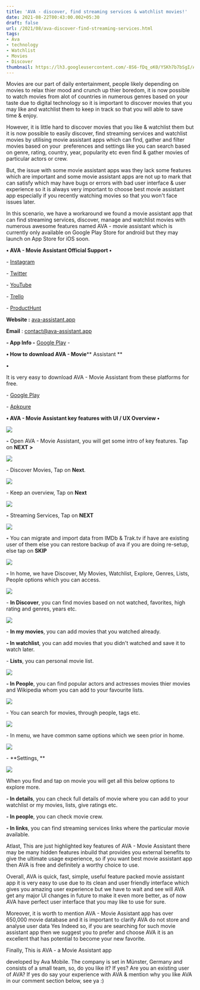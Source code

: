 ```yaml
---
title: 'AVA - discover, find streaming services & watchlist movies!'
date: 2021-08-22T00:43:00.002+05:30
draft: false
url: /2021/08/ava-discover-find-streaming-services.html
tags: 
- Ava
- technology
- Watchlist
- Movies
- Discover
thumbnail: https://lh3.googleusercontent.com/-8S6-fDq_oK0/YSKh7b7bSgI/AAAAAAAAGcQ/xsXmp3k-IiErQsl6TgvGmu9AFVQFO2jvwCLcBGAsYHQ/s1600/1629659625835980-0.png
---
```


  

Movies are our part of daily entertainment, people likely depending on movies to relax thier mood and crunch up thier boredom, it is now possible to watch movies from alot of countries in numerous genres based on your taste due to digital technology so it is important to discover movies that you may like and watchlist them to keep in track so that you will able to save time & enjoy.

  

However, it is little hard to discover movies that you like & watchlist them but it is now possible to easily discover, find streaming services and watchlist movies by utilising movie assistant apps which can find, gather and filter movies based on your  preferences and settings like you can search based on genre, rating, country, year, popularity etc even find & gather movies of particular actors or crew.

  

But, the issue with some movie assistant apps was they lack some features which are important and some movie assistant apps are not up to mark that can satisfy which may have bugs or errors with bad user interface & user experience so it is always very important to choose best movie assistant app especially if you recently watching movies so that you won't face issues later.

  

In this scenario, we have a workaround we found a movie assistant app that can find streaming services, discover, manage and watchlist movies with numerous awesome features named AVA - movie assistant which is currently only available on Google Play Store for android but they may launch on App Store for iOS soon.

  

**• AVA - Movie Assistant Official Support •**

\- [Instagram](https://www.instagram.com/ava_assistant/)

\- [Twitter](https://twitter.com/Ava_Mobile)

\- [YouTube](https://www.youtube.com/channel/UCWmU92eEWGi_lmVy_tvK6lA)

\- [Trello](https://www.producthunt.com/posts/ava-movie-assistant)

\- [ProductHunt](https://www.producthunt.com/posts/ava-movie-assistant)

  

**Website :** [ava-assistant.app](https://ava-assistant.app/)

**Email** : [contact@ava-assistant.app](http://contact@ava-assistant.app)

  

**\- App Info -** [Google Play](https://play.google.com/store/apps/details?id=de.ava) \- 

  

**• How to download AVA - Movie**** Assistant **

**•**  

  

It is very easy to download AVA - Movie Assistant from these platforms for free.  

  

\- [Google Play](https://play.google.com/store/apps/details?id=de.ava)

\- [Apkpure](https://apkpure.com/ava-movie-assistant/de.ava)

  

**• AVA - Movie Assistant key features with UI / UX Overview •**

 **![](https://lh3.googleusercontent.com/-eW5RAT3i8MU/YSKh6GTpNzI/AAAAAAAAGcI/3ZwLYfs-sXUu93Qmadmg_Wk2WRkQXvJIgCLcBGAsYHQ/s1600/1629659620892136-1.png)** 

**\-** Open AVA - Movie Assistant, you will get some intro of key features. Tap on **NEXT >**

 **![](https://lh3.googleusercontent.com/-MAzm16RIdhs/YSKh47vFgfI/AAAAAAAAGcE/cAmqmrBzlXQeGjL_TA5RbLCt0vZDSiPjACLcBGAsYHQ/s1600/1629659615470823-2.png)** 

\- Discover Movies, Tap on **Next**.

  

 ![](https://lh3.googleusercontent.com/-wz6PgEpx1Cw/YSKh3fCXyYI/AAAAAAAAGcA/GGLJkrKWOJo29tKLYH6SnwpBUJj5yKfJQCLcBGAsYHQ/s1600/1629659610084200-3.png) 

  

\- Keep an overview, Tap on **Next**

 **![](https://lh3.googleusercontent.com/-cHn7PFbyre0/YSKh2J5FOqI/AAAAAAAAGb8/iSBVxh-OQ3Af7xEyGBUd23T2Svi1Rsv5ACLcBGAsYHQ/s1600/1629659602328489-4.png)** 

**\-** Streaming Services, Tap on **NEXT**

 **![](https://lh3.googleusercontent.com/-YWuT4dpGU78/YSKh0Fi06dI/AAAAAAAAGb4/JWiqLVCg39UvxljyV0rO9kjES8ZKlWXoACLcBGAsYHQ/s1600/1629659597538781-5.png)** 

**\-** You can migrate and import data from IMDb & Trak.tv if have are existing user of them else you can restore backup of ava if you are doing re-setup, else tap on **SKIP**

 **![](https://lh3.googleusercontent.com/-EqUoRWrC5mw/YSKhzOltiUI/AAAAAAAAGb0/U4CT4e_y9Uom8qGGiN4Z_aIpbiBEJN50ACLcBGAsYHQ/s1600/1629659591319469-6.png)** 

**\-** In home, we have Discover, My Movies, Watchlist, Explore, Genres, Lists, People options which you can access.

  

 ![](https://lh3.googleusercontent.com/-jtkAyilmFEs/YSKhxXLRjZI/AAAAAAAAGbw/i8abMbi_E1I5EJIYw1rCTIfgVH7wsnx5QCLcBGAsYHQ/s1600/1629659583655949-7.png) 

  

\- **In Discover**, you can find movies based on not watched, favorites, high rating and genres, years etc.

  

 ![](https://lh3.googleusercontent.com/-LveiOEsMw48/YSKhvY3BmOI/AAAAAAAAGbs/zSSzwfwpGMgSJWk5WS2O35PG171uBfnVQCLcBGAsYHQ/s1600/1629659578645811-8.png) 

  

\- **In my movies**, you can add movies that you watched already.

  

**\- In watchlist**, you can add movies that you didn't watched and save it to watch later.

  

\- **Lists**, you can personal movie list.

  

 ![](https://lh3.googleusercontent.com/-wOzZfWSFg0E/YSKhuY9a-eI/AAAAAAAAGbo/2j8fMNgQ754OgXFr48stKMi-ytqTc0YIACLcBGAsYHQ/s1600/1629659573391721-9.png) 

  

**\- In People**, you can find popular actors and actresses movies thier movies and Wikipedia whom you can add to your favourite lists.

  

 ![](https://lh3.googleusercontent.com/-6vYBMgqh8C4/YSKhtHD6vAI/AAAAAAAAGbk/-Z4bX2xg_Mkoo6wp_BzpdAsj3nvVdYQcQCLcBGAsYHQ/s1600/1629659568983959-10.png) 

  

\- You can search for movies, through people, tags etc.

  

 ![](https://lh3.googleusercontent.com/-OlDokwwy2zQ/YSKhr6rQY9I/AAAAAAAAGbg/bzejmoZWUq4jOe-Kan7FCw0tOq7r0M6IwCLcBGAsYHQ/s1600/1629659563044705-11.png) 

  

\- In menu, we have common same options which we seen prior in home.

  

 ![](https://lh3.googleusercontent.com/-xuc6NM0BsOY/YSKhqX7R_SI/AAAAAAAAGbc/hY6x-rL5vQ42uyxiZPs2moj6QQEhC8diwCLcBGAsYHQ/s1600/1629659557484364-12.png) 

  

\- **Settings, **

  

 ![](https://lh3.googleusercontent.com/-ZMoPmBaTkW4/YSKhowLO8II/AAAAAAAAGbY/vllQnfmR7Ic0EZA749098zSWqUiK8axZACLcBGAsYHQ/s1600/1629659548127186-13.png) 

  

When you find and tap on movie you will get all this below options to explore more.  

  

**\- In details**, you can check full details of movie where you can add to your watchlist or my movies, lists, give ratings etc.

  

**\- In people**, you can check movie crew.

  

**\- In links**, you can find streaming services links where the particular movie available.

  

Atlast, This are just highlighted key features of AVA - Movie Assistant there may be many hidden features inbuild that provides you external benefits to give the ultimate usage experience, so if you want best movie assistant app then AVA is free and definitely a worthy choice to use.  

  

Overall, AVA is quick, fast, simple, useful feature packed movie assistant app it is very easy to use due to its clean and user friendly interface which gives you amazing user experience but we have to wait and see will AVA get any major UI changes in future to make it even more better, as of now AVA have perfect user interface that you may like to use for sure.

  

Moreover, it is worth to mention AVA - Movie Assistant app has over 650,000 movie database and it is important to clarify AVA do not store and analyse user data Yes Indeed so, if you are searching for such movie assistant app then we suggest you to prefer and choose AVA it is an excellent that has potential to become your new favorite.

  

Finally, This is AVA - a Movie Assistant app 

developed by Ava Mobile. The company is set in Münster, Germany and consists of a small team, so, do you like it? If yes? Are you an existing user of AVA? If yes do say your experience with AVA & mention why you like AVA in our comment section below, see ya :)